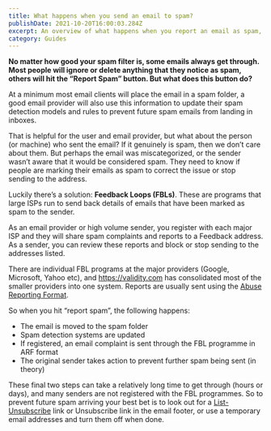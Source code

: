 ```yaml
---
title: What happens when you send an email to spam?
publishDate: 2021-10-20T16:00:03.284Z
excerpt: An overview of what happens when you report an email as spam, and what a Feedback Loop (FBL) is
category: Guides
---
```


**No matter how good your spam filter is, some emails always get through. Most people will ignore or delete anything that they notice as spam, others will hit the “Report Spam” button. But what does this button do?**

At a minimum most email clients will place the email in a spam folder, a good email provider will also use this information to update their spam detection models and rules to prevent future spam emails from landing in inboxes.

That is helpful for the user and email provider, but what about the person (or machine) who sent the email? If it genuinely is spam, then we don’t care about them. But perhaps the email was miscategorized, or the sender wasn’t aware that it would be considered spam. They need to know if people are marking their emails as spam to correct the issue or stop sending to the address.

Luckily there’s a solution: **Feedback Loops (FBLs)**. These are programs that large ISPs run to send back details of emails that have been marked as spam to the sender.

As an email provider or high volume sender, you register with each major ISP and they will share spam complaints and reports to a Feedback address. As a sender, you can review these reports and block or stop sending to the addresses listed.

There are individual FBL programs at the major providers (Google, Microsoft, Yahoo etc), and https://validity.com has consolidated most of the smaller providers into one system. Reports are usually sent using the [Abuse Reporting Format](https://en.wikipedia.org/wiki/Abuse_Reporting_Format).

So when you hit “report spam”, the following happens:

- The email is moved to the spam folder
- Spam detection systems are updated
- If registered, an email complaint is sent through the FBL programme in ARF format
- The original sender takes action to prevent further spam being sent (in theory)

These final two steps can take a relatively long time to get through (hours or days), and many senders are not registered with the FBL programmes. So to prevent future spam arriving your best bet is to look out for a [List-Unsubscribe](https://www.litmus.com/blog/the-ultimate-guide-to-list-unsubscribe/) link or Unsubscribe link in the email footer, or use a temporary email addresses and turn them off when done.
